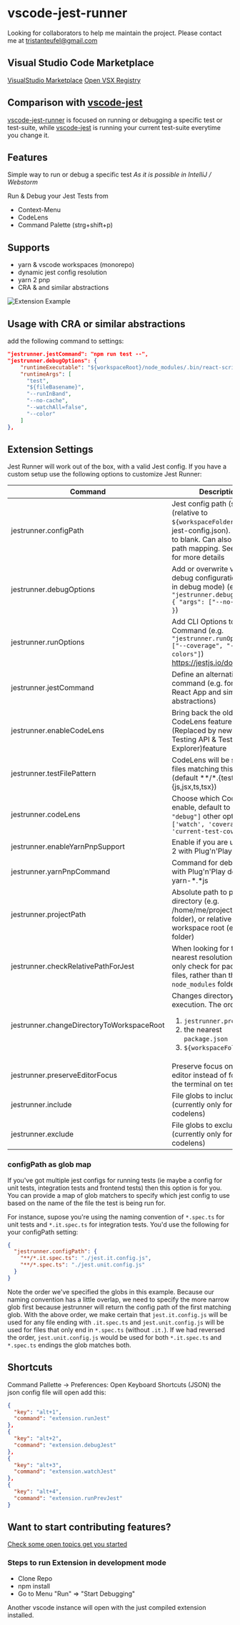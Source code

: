 # vscode-jest-runner

Looking for collaborators to help me maintain the project. Please contact me at tristanteufel@gmail.com

## Visual Studio Code Marketplace

[VisualStudio Marketplace](https://marketplace.visualstudio.com/items?itemName=firsttris.vscode-jest-runner)
[Open VSX Registry](https://open-vsx.org/extension/firsttris/vscode-jest-runner)

## Comparison with [vscode-jest](https://github.com/jest-community/vscode-jest)

[vscode-jest-runner](https://github.com/firsttris/vscode-jest-runner) is focused on running or debugging a specific test or test-suite, while [vscode-jest](https://github.com/jest-community/vscode-jest) is running your current test-suite everytime you change it.

## Features

Simple way to run or debug a specific test
*As it is possible in IntelliJ / Webstorm*

Run & Debug your Jest Tests from
- Context-Menu
- CodeLens
- Command Palette (strg+shift+p)

## Supports
- yarn & vscode workspaces (monorepo)
- dynamic jest config resolution
- yarn 2 pnp
- CRA & and similar abstractions

![Extension Example](https://github.com/firsttris/vscode-jest/raw/master/public/vscode-jest.gif)

## Usage with CRA or similar abstractions

add the following command to settings:
```json
"jestrunner.jestCommand": "npm run test --",
"jestrunner.debugOptions": {
    "runtimeExecutable": "${workspaceRoot}/node_modules/.bin/react-scripts",
    "runtimeArgs": [
      "test",
      "${fileBasename}",
      "--runInBand",
      "--no-cache",
      "--watchAll=false",
      "--color"
    ]
},
```

## Extension Settings

Jest Runner will work out of the box, with a valid Jest config.
If you have a custom setup use the following options to customize Jest Runner:

| Command                                   | Description                                                                                                                                                 |
| ----------------------------------------- | ----------------------------------------------------------------------------------------------------------------------------------------------------------- |
| jestrunner.configPath                     | Jest config path (string) (relative to `${workspaceFolder}` e.g. jest-config.json). Defaults to blank. Can also be a glob path mapping. See [below](#configpath-as-glob-map) for more details         |
| jestrunner.debugOptions                   | Add or overwrite vscode debug configurations (only in debug mode) (e.g. `"jestrunner.debugOptions": { "args": ["--no-cache"] }`)                            |
| jestrunner.runOptions                     | Add CLI Options to the Jest Command (e.g. `"jestrunner.runOptions": ["--coverage", "--colors"]`) https://jestjs.io/docs/en/cli                              |
| jestrunner.jestCommand                    | Define an alternative Jest command (e.g. for Create React App and similar abstractions)                                                                     |
| jestrunner.enableCodeLens                | Bring back the old CodeLens feature (Replaced by new VsCode Testing API & Test Explorer)feature                                                                                                                                    |
| jestrunner.testFilePattern               | CodeLens will be shown on files matching this pattern (default **/*.{test,spec}.{js,jsx,ts,tsx})                                                            |
| jestrunner.codeLens                       | Choose which CodeLens to enable, default to `["run", "debug"]` other options: `['watch', 'coverage', 'current-test-coverage'`                                                                                              |
| jestrunner.enableYarnPnpSupport           | Enable if you are using Yarn 2 with Plug'n'Play                                                                                                             |
| jestrunner.yarnPnpCommand                 | Command for debugging with Plug'n'Play defaults to yarn-*.*js                                                                                               |
| jestrunner.projectPath                    | Absolute path to project directory (e.g. /home/me/project/sub-folder), or relative path to workspace root (e.g. ./sub-folder)                               |
| jestrunner.checkRelativePathForJest       | When looking for the nearest resolution for Jest, only check for package.json files, rather than the `node_modules` folder.                                 |
| jestrunner.changeDirectoryToWorkspaceRoot | Changes directory before execution. The order is:<ol><li>`jestrunner.projectPath`</li><li>the nearest `package.json`</li><li>`${workspaceFolder}`</li></ol> |
| jestrunner.preserveEditorFocus            | Preserve focus on your editor instead of focusing the terminal on test run                                                                                  |
| jestrunner.include                        | File globs to include (currently only for codelens) |
| jestrunner.exclude                        | File globs to exclude (currently only for codelens) |

### configPath as glob map
If you've got multiple jest configs for running tests (ie maybe a config for unit tests, integration tests and frontend tests) then this option is for you. You can provide a map of glob matchers to specify which jest config to use based on the name of the file the test is being run for. 

For instance, supose you're using the naming convention of `*.spec.ts` for unit tests and `*.it.spec.ts` for integration tests. You'd use the following for your configPath setting:
```json
{
  "jestrunner.configPath": {
    "**/*.it.spec.ts": "./jest.it.config.js",
    "**/*.spec.ts": "./jest.unit.config.js"
  }
}
```
Note the order we've specified the globs in this example. Because our naming convention has a little overlap, we need to specify the more narrow glob first because jestrunner will return the config path of the first matching glob. With the above order, we make certain that `jest.it.config.js` will be used for any file ending with `.it.spec.ts` and `jest.unit.config.js` will be used for files that only end in `*.spec.ts` (without `.it.`).  If we had reversed the order, `jest.unit.config.js` would be used for both `*.it.spec.ts` and `*.spec.ts` endings the glob matches both. 

## Shortcuts

Command Pallette -> Preferences: Open Keyboard Shortcuts (JSON)
the json config file will open
add this:

```json
{
  "key": "alt+1",
  "command": "extension.runJest"
},
{
  "key": "alt+2",
  "command": "extension.debugJest"
},
{
  "key": "alt+3",
  "command": "extension.watchJest"
},
{
  "key": "alt+4",
  "command": "extension.runPrevJest"
}
```

## Want to start contributing features?

[Check some open topics get you started](https://github.com/firsttris/vscode-jest-runner/issues)

### Steps to run Extension in development mode

- Clone Repo
- npm install
- Go to Menu "Run" => "Start Debugging"

Another vscode instance will open with the just compiled extension installed.
